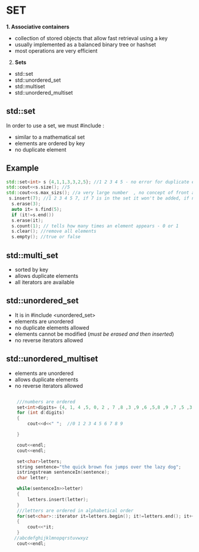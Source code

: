 # SET
**1. Associative containers** 
- collection of stored objects that allow fast retrieval using a key
- usually implemented as a balanced binary tree or hashset
- most operations are very efficient
2. **Sets**
- std::set
- std::unordered_set
- std::multiset
- std::unordered_multiset
## std::set
In order to use a set, we must #include <set> :
- similar to a mathematical set
- elements are ordered by key
- no duplicate element

## Example
```c++
std::set<int> s {4,1,1,3,3,2,5}; //1 2 3 4 5 - no error for duplicate elements
std::cout<<s.size(); //5
std::cout<<s.max_sizs(); //a very large number  , no concept of front and back, do not allow direct access to elements
 s.insert(7); //1 2 3 4 5 7, if 7 is in the set it won't be added, if not - will be added in order
  s.erase(3);
  auto it= s.find(5);
  if (it!=s.end())
  s.erase(it);
  s.count(1); // tells how many times an element appears - 0 or 1
  s.clear(); //remove all elements
  s.empty(); //true or false
  ```
## std::multi_set
- sorted by key
- allows duplicate elements
- all iterators are available
## std::unordered_set
- It is in #include <unordered_set>
- elements are unordered
- no duplicate elements allowed
- elements cannot be modified (*must be erased  and then inserted*)
- no reverse iterators allowed
## std::unordered_multiset
- elements are unordered
- allows duplicate elements
- no reverse iterators allowed

```c++

    ///numbers are ordered
    set<int>digits= {4, 1, 4 ,5, 0, 2 , 7 ,8 ,3 ,9 ,6 ,5,8 ,9 ,7 ,5 ,3, 4};
    for (int d:digits)
    {
        cout<<d<<" ";  //0 1 2 3 4 5 6 7 8 9

    }

    cout<<endl;
    cout<<endl;

    set<char>letters;
    string sentence="the quick brown fox jumps over the lazy dog";
    istringstream sentenceIn(sentence);
    char letter;

    while(sentenceIn>>letter)
    {
        letters.insert(letter);
    }
    ///letters are ordered in alphabetical order
    for(set<char>::iterator it=letters.begin(); it!=letters.end(); it++)
    {
        cout<<*it;
    }
   //abcdefghijklmnopqrstuvwxyz
    cout<<endl;
```
